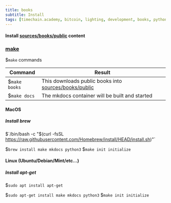 ```yaml
---
title: books
subtitle: Install
tags: [timechain.academy, bitcoin, lighting, development, books, python]
---
```


#### Install [sources/books/public](https://github.com/timechain-academy/timechain.academy/tree/master/sources/books/public) content

### [make](https://www.gnu.org/software/make/)
$`make` commands

Command  | Result
------------- | -------------
$`make books`  | This downloads public books into [sources/books/public](.)
$`make docs`  | The mkdocs container will be built and started


#### MacOS
##### Install brew
$`/bin/bash -c "$(curl -fsSL https://raw.githubusercontent.com/Homebrew/install/HEAD/install.sh)"`

$`brew install make mkdocs python3`
$`make init initialize`

#### Linux (Ubuntu/Debian/Mint/etc...)
##### Install apt-get
$`sudo apt install apt-get`

$`sudo apt-get install make mkdocs python3`
$`make init initialize`
